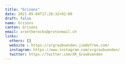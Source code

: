 ```yaml
---
title: "Grisons"
date: 2021-05-04T17:28:32+02:00
draft: false
name: Grisons
canton: Grisons
email: xrontherocks@protonmail.ch
links:
  others: []
  website : https://xrgraubuenden.jimdofree.com/
  instagram: https://www.instagram.com/xrgraubuenden/
  twitter: https://twitter.com/XR_Graubuenden
---
```


